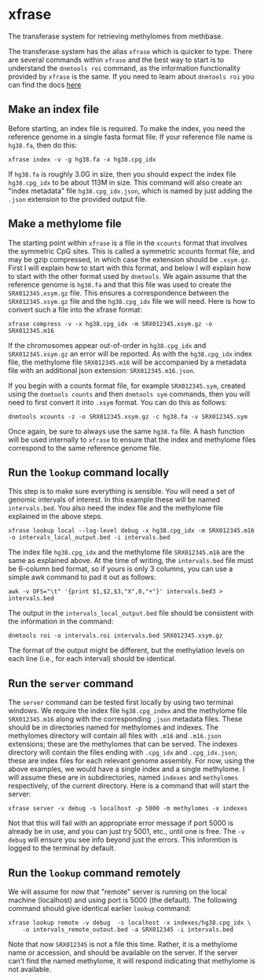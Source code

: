 # xfrase
The transferase system for retrieving methylomes from methbase.

The transferase system has the alias `xfrase` which is quicker to
type.  There are several commands within `xfrase` and the best way to
start is to understand the `dnmtools roi` command, as the information
functionality provided by `xfrase` is the same. If you need to learn
about `dnmtools roi` you can find the docs
[here](https://dnmtools.readthedocs.io/en/latest/roi/)

## Make an index file

Before starting, an index file is required. To make the index, you
need the reference genome in a single fasta format file. If your
reference file name is `hg38.fa`, then do this:
```console
xfrase index -v -g hg38.fa -x hg38.cpg_idx
```
If `hg38.fa` is roughly 3.0G in size, then you should expect the index
file `hg38.cpg_idx` to be about 113M in size. This command will also
create an "index metadata" file `hg38.cpg_idx.json`, which is named by
just adding the `.json` extension to the provided output file.

## Make a methylome file

The starting point within `xfrase` is a file in the `xcounts` format that
involves the symmetric CpG sites. This is called a symmetric xcounts
format file, and may be gzip compressed, in which case the extension
should be `.xsym.gz`. First I will explain how to start with this
format, and below I will explain how to start with the other format
used by `dnmtools`. We again assume that the reference genome is
`hg38.fa` and that this file was used to create the
`SRX012345.xsym.gz` file. This ensures a correspondence between the
`SRX012345.xsym.gz` file and the `hg38.cpg_idx` file we will need.
Here is how to convert such a file into the xfrase format:

```console
xfrase compress -v -x hg38.cpg_idx -m SRX012345.xsym.gz -o SRX012345.m16
```

If the chromosomes appear out-of-order in `hg38.cpg_idx` and
`SRX012345.xsym.gz` an error will be reported. As with the `hg38.cpg_idx`
index file, the methylome file `SRX012345.m16` will be accompanied by
a metadata file with an additional json extension: `SRX012345.m16.json`.

If you begin with a counts format file, for example `SRX012345.sym`,
created using the `dnmtools counts` and then `dnmtools sym` commands,
then you will need to first convert it into `.xsym` format. You can do
this as follows:
```console
dnmtools xcounts -z -o SRX012345.xsym.gz -c hg38.fa -v SRX012345.sym
```
Once again, be sure to always use the same `hg38.fa` file.  A hash
function will be used internally to `xfrase` to ensure that the index
and methylome files correspond to the same reference genome file.

## Run the `lookup` command locally

This step is to make sure everything is sensible. You will need a set
of genomic intervals of interest. In this example these will be named
`intervals.bed`. You also need the index file and the methylome file
explained in the above steps.
```console
xfrase lookup local --log-level debug -x hg38.cpg_idx -m SRX012345.m16 -o intervals_local_output.bed -i intervals.bed
```
The index file `hg38.cpg_idx` and the methylome file `SRX012345.m16`
are the same as explained above. At the time of writing, the
`intervals.bed` file must be 6-column bed format, so if yours is only
3 columns, you can use a simple awk command to pad it out as follows:
```console
awk -v OFS="\t" '{print $1,$2,$3,"X",0,"+"}' intervals.bed3 > intervals.bed
```

The output in the `intervals_local_output.bed` file should be
consistent with the information in the command:

```console
dnmtools roi -o intervals.roi intervals.bed SRX012345.xsym.gz
```
The format of the output might be different, but the methylation
levels on each line (i.e., for each interval) should be identical.

## Run the `server` command

The `server` command can be tested first locally by using two terminal
windows. We require the index file `hg38.cpg_index` and the methylome
file `SRX012345.m16` along with the corresponding `.json` metadata
files. These should be in directories named for methylomes and
indexes. The methylomes directory will contain all files with `.m16`
and `.m16.json` extensions; these are the methylomes that can be
served. The indexes directory will contain the files ending with
`.cpg_idx` and `.cpg_idx.json`; these are index files for each
relevant genome assembly. For now, using the above examples, we
would have a single index and a single methylome. I will assume these
are in subdirectories, named `indexes` and `methylomes` respectively,
of the current directory. Here is a command that will start the server:

```console
xfrase server -v debug -s localhost -p 5000 -m methylomes -x indexes
```
Not that this will fail with an appropriate error message if port 5000
is already be in use, and you can just try 5001, etc., until one is
free. The `-v debug` will ensure you see info beyond just the errors. This
informtion is logged to the terminal by default.

## Run the `lookup` command remotely

We will assume for now that "remote" server is running on the local
machine (localhost) and using port is 5000 (the default). The
following command should give identical earlier `lookup` command:

```console
xfrase lookup remote -v debug  -s localhost -x indexes/hg38.cpg_idx \
    -o intervals_remote_outout.bed -a SRX012345 -i intervals.bed
```
Note that now `SRX012345` is not a file this time. Rather, it is a
methylome name or accession, and should be available on the server. If
the server can't find the named methylome, it will respond indicating
that methylome is not available.
